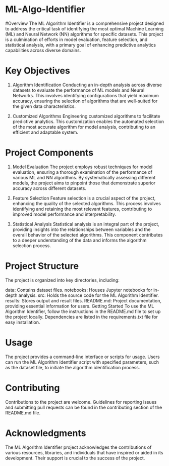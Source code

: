 # ML-Algo-Identifier
#Overview
The ML Algorithm Identifier is a comprehensive project designed to address the critical task of identifying the most optimal Machine Learning (ML) and Neural Network (NN) algorithms for specific datasets. This project is a culmination of efforts in model evaluation, feature selection, and statistical analysis, with a primary goal of enhancing predictive analytics capabilities across diverse domains.

# Key Objectives
1. Algorithm Identification
Conducting an in-depth analysis across diverse datasets to evaluate the performance of ML models and Neural Networks. This involves identifying configurations that yield maximum accuracy, ensuring the selection of algorithms that are well-suited for the given data characteristics.

2. Customized Algorithms
Engineering customized algorithms to facilitate predictive analytics. This customization enables the automated selection of the most accurate algorithm for model analysis, contributing to an efficient and adaptable system.

# Project Components
1. Model Evaluation
The project employs robust techniques for model evaluation, ensuring a thorough examination of the performance of various ML and NN algorithms. By systematically assessing different models, the project aims to pinpoint those that demonstrate superior accuracy across different datasets.

2. Feature Selection
Feature selection is a crucial aspect of the project, enhancing the quality of the selected algorithms. This process involves identifying and retaining the most relevant features, contributing to improved model performance and interpretability.

3. Statistical Analysis
Statistical analysis is an integral part of the project, providing insights into the relationships between variables and the overall behavior of the selected algorithms. This component contributes to a deeper understanding of the data and informs the algorithm selection process.

# Project Structure
The project is organized into key directories, including:

data: Contains dataset files.
notebooks: Houses Jupyter notebooks for in-depth analysis.
src: Holds the source code for the ML Algorithm Identifier.
results: Stores output and result files.
README.md: Project documentation, providing essential information for users.
Getting Started
To use the ML Algorithm Identifier, follow the instructions in the README.md file to set up the project locally. Dependencies are listed in the requirements.txt file for easy installation.

# Usage
The project provides a command-line interface or scripts for usage. Users can run the ML Algorithm Identifier script with specified parameters, such as the dataset file, to initiate the algorithm identification process.

# Contributing
Contributions to the project are welcome. Guidelines for reporting issues and submitting pull requests can be found in the contributing section of the README.md file.


# Acknowledgments
The ML Algorithm Identifier project acknowledges the contributions of various resources, libraries, and individuals that have inspired or aided in its development. Their support is crucial to the success of the project.
